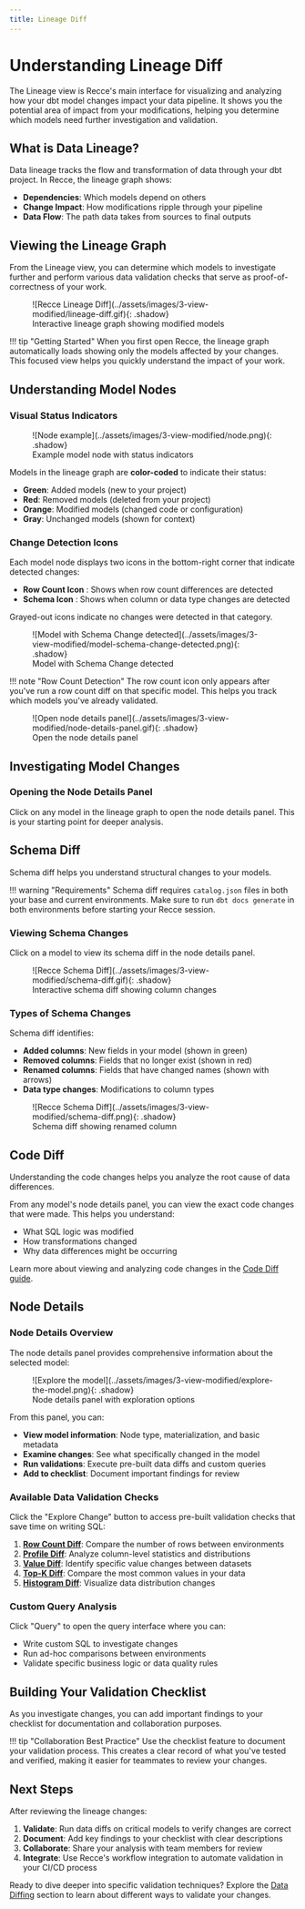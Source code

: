 ```yaml
---
title: Lineage Diff
---
```


# Understanding Lineage Diff

The Lineage view is Recce's main interface for visualizing and analyzing how your dbt model changes impact your data pipeline. It shows you the potential area of impact from your modifications, helping you determine which models need further investigation and validation.

## What is Data Lineage?

Data lineage tracks the flow and transformation of data through your dbt project. In Recce, the lineage graph shows:

- **Dependencies**: Which models depend on others
- **Change Impact**: How modifications ripple through your pipeline
- **Data Flow**: The path data takes from sources to final outputs

## Viewing the Lineage Graph

From the Lineage view, you can determine which models to investigate further and perform various data validation checks that serve as proof-of-correctness of your work.

<figure markdown>
  ![Recce Lineage Diff](../assets/images/3-view-modified/lineage-diff.gif){: .shadow}
  <figcaption>Interactive lineage graph showing modified models</figcaption>
</figure>

!!! tip "Getting Started"
    When you first open Recce, the lineage graph automatically loads showing only the models affected by your changes. This focused view helps you quickly understand the impact of your work.

## Understanding Model Nodes

### Visual Status Indicators

<figure markdown>
  ![Node example](../assets/images/3-view-modified/node.png){: .shadow}
  <figcaption>Example model node with status indicators</figcaption>
</figure>

Models in the lineage graph are **color-coded** to indicate their status:

- **Green**: Added models (new to your project)
- **Red**: Removed models (deleted from your project)
- **Orange**: Modified models (changed code or configuration)
- **Gray**: Unchanged models (shown for context)

### Change Detection Icons

Each model node displays two icons in the bottom-right corner that indicate detected changes:

- **Row Count Icon** : Shows when row count differences are detected
- **Schema Icon** : Shows when column or data type changes are detected

Grayed-out icons indicate no changes were detected in that category.

<figure markdown>
  ![Model with Schema Change detected](../assets/images/3-view-modified/model-schema-change-detected.png){: .shadow}
  <figcaption>Model with Schema Change detected</figcaption>
</figure>

!!! note "Row Count Detection"
    The row count icon only appears after you've run a row count diff on that specific model. This helps you track which models you've already validated.

<figure markdown>
  ![Open node details panel](../assets/images/3-view-modified/node-details-panel.gif){: .shadow}
  <figcaption>Open the node details panel</figcaption>
</figure>

## Investigating Model Changes

### Opening the Node Details Panel

Click on any model in the lineage graph to open the node details panel. This is your starting point for deeper analysis.


## Schema Diff

Schema diff helps you understand structural changes to your models.

!!! warning "Requirements"
    Schema diff requires `catalog.json` files in both your base and current environments. Make sure to run `dbt docs generate` in both environments before starting your Recce session.

### Viewing Schema Changes

Click on a model to view its schema diff in the node details panel.

<figure markdown>
  ![Recce Schema Diff](../assets/images/3-view-modified/schema-diff.gif){: .shadow}
  <figcaption>Interactive schema diff showing column changes</figcaption>
</figure>

### Types of Schema Changes

Schema diff identifies:

- **Added columns**: New fields in your model (shown in green)
- **Removed columns**: Fields that no longer exist (shown in red)
- **Renamed columns**: Fields that have changed names (shown with arrows)
- **Data type changes**: Modifications to column types

<figure markdown>
  ![Recce Schema Diff](../assets/images/3-view-modified/schema-diff.png){: .shadow}
  <figcaption>Schema diff showing renamed column</figcaption>
</figure>


## Code Diff

Understanding the code changes helps you analyze the root cause of data differences.

From any model's node details panel, you can view the exact code changes that were made. This helps you understand:

- What SQL logic was modified
- How transformations changed
- Why data differences might be occurring

Learn more about viewing and analyzing code changes in the [Code Diff guide](code-diff.md).


## Node Details

### Node Details Overview

The node details panel provides comprehensive information about the selected model:

<figure markdown>
  ![Explore the model](../assets/images/3-view-modified/explore-the-model.png){: .shadow}
  <figcaption>Node details panel with exploration options</figcaption>
</figure>

From this panel, you can:

- **View model information**: Node type, materialization, and basic metadata
- **Examine changes**: See what specifically changed in the model
- **Run validations**: Execute pre-built data diffs and custom queries
- **Add to checklist**: Document important findings for review

### Available Data Validation Checks

Click the "Explore Change" button to access pre-built validation checks that save time on writing SQL:

1. **[Row Count Diff](../5-data-diffing/row-count-diff.md)**: Compare the number of rows between environments
2. **[Profile Diff](../5-data-diffing/profile-diff.md)**: Analyze column-level statistics and distributions
3. **[Value Diff](../5-data-diffing/value-diff.md)**: Identify specific value changes between datasets
4. **[Top-K Diff](../5-data-diffing/topK-diff.md)**: Compare the most common values in your data
5. **[Histogram Diff](../5-data-diffing/histogram-diff.md)**: Visualize data distribution changes

### Custom Query Analysis

Click "Query" to open the query interface where you can:

- Write custom SQL to investigate changes
- Run ad-hoc comparisons between environments
- Validate specific business logic or data quality rules

## Building Your Validation Checklist

As you investigate changes, you can add important findings to your checklist for documentation and collaboration purposes.

!!! tip "Collaboration Best Practice"
    Use the checklist feature to document your validation process. This creates a clear record of what you've tested and verified, making it easier for teammates to review your changes.

## Next Steps

After reviewing the lineage changes:

1. **Validate**: Run data diffs on critical models to verify changes are correct
2. **Document**: Add key findings to your checklist with clear descriptions
3. **Collaborate**: Share your analysis with team members for review
4. **Integrate**: Use Recce's workflow integration to automate validation in your CI/CD process

Ready to dive deeper into specific validation techniques? Explore the [Data Diffing](../5-data-diffing/row-count-diff.md) section to learn about different ways to validate your changes. 





